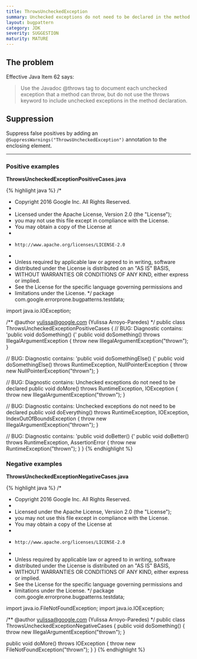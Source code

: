 ```yaml
---
title: ThrowsUncheckedException
summary: Unchecked exceptions do not need to be declared in the method signature.
layout: bugpattern
category: JDK
severity: SUGGESTION
maturity: MATURE
---
```


<!--
*** AUTO-GENERATED, DO NOT MODIFY ***
To make changes, edit the @BugPattern annotation or the explanation in docs/bugpattern.
-->

## The problem
Effective Java Item 62 says:

> Use the Javadoc @throws tag to document each unchecked exception that a
> method can throw, but do not use the throws keyword to include unchecked
> exceptions in the method declaration.

## Suppression
Suppress false positives by adding an `@SuppressWarnings("ThrowsUncheckedException")` annotation to the enclosing element.

----------

### Positive examples
__ThrowsUncheckedExceptionPositiveCases.java__

{% highlight java %}
/*
 * Copyright 2016 Google Inc. All Rights Reserved.
 *
 * Licensed under the Apache License, Version 2.0 (the "License");
 * you may not use this file except in compliance with the License.
 * You may obtain a copy of the License at
 *
 *     http://www.apache.org/licenses/LICENSE-2.0
 *
 * Unless required by applicable law or agreed to in writing, software
 * distributed under the License is distributed on an "AS IS" BASIS,
 * WITHOUT WARRANTIES OR CONDITIONS OF ANY KIND, either express or implied.
 * See the License for the specific language governing permissions and
 * limitations under the License.
 */
package com.google.errorprone.bugpatterns.testdata;

import java.io.IOException;

/** @author yulissa@google.com (Yulissa Arroyo-Paredes) */
public class ThrowsUncheckedExceptionPositiveCases {
  // BUG: Diagnostic contains: 'public void doSomething()  {'
  public void doSomething() throws IllegalArgumentException {
    throw new IllegalArgumentException("thrown");
  }

  // BUG: Diagnostic contains: 'public void doSomethingElse()  {'
  public void doSomethingElse() throws RuntimeException, NullPointerException {
    throw new NullPointerException("thrown");
  }

  // BUG: Diagnostic contains: Unchecked exceptions do not need to be declared
  public void doMore() throws RuntimeException, IOException {
    throw new IllegalArgumentException("thrown");
  }

  // BUG: Diagnostic contains: Unchecked exceptions do not need to be declared
  public void doEverything() throws RuntimeException, IOException, IndexOutOfBoundsException {
    throw new IllegalArgumentException("thrown");
  }

  // BUG: Diagnostic contains: 'public void doBetter()  {'
  public void doBetter() throws RuntimeException, AssertionError {
    throw new RuntimeException("thrown");
  }
}
{% endhighlight %}

### Negative examples
__ThrowsUncheckedExceptionNegativeCases.java__

{% highlight java %}
/*
 * Copyright 2016 Google Inc. All Rights Reserved.
 *
 * Licensed under the Apache License, Version 2.0 (the "License");
 * you may not use this file except in compliance with the License.
 * You may obtain a copy of the License at
 *
 *     http://www.apache.org/licenses/LICENSE-2.0
 *
 * Unless required by applicable law or agreed to in writing, software
 * distributed under the License is distributed on an "AS IS" BASIS,
 * WITHOUT WARRANTIES OR CONDITIONS OF ANY KIND, either express or implied.
 * See the License for the specific language governing permissions and
 * limitations under the License.
 */
package com.google.errorprone.bugpatterns.testdata;

import java.io.FileNotFoundException;
import java.io.IOException;

/** @author yulissa@google.com (Yulissa Arroyo-Paredes) */
public class ThrowsUncheckedExceptionNegativeCases {
  public void doSomething() {
    throw new IllegalArgumentException("thrown");
  }

  public void doMore() throws IOException {
    throw new FileNotFoundException("thrown");
  }
}
{% endhighlight %}

